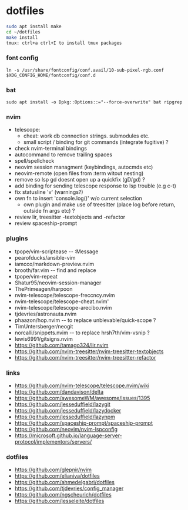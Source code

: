 # dotfiles

```zsh
sudo apt install make
cd ~/dotfiles
make install
tmux: ctrl+a ctrl+I to install tmux packages
```

### font config

```
ln -s /usr/share/fontconfig/conf.avail/10-sub-pixel-rgb.conf $XDG_CONFIG_HOME/fontconfig/conf.d
```

### bat

```
sudo apt install -o Dpkg::Options::="--force-overwrite" bat ripgrep
```

### nvim

- telescope:
  - cheat: work db connection strings. submodules etc.
  - small script / binding for git commands (integrate fugitive) ?
- check nvim-terminal bindings
- autocommand to remove trailing spaces
- spell/spellcheck
- neovim session managment (keybindings, autocmds etc)
- neovim-remote (open files from :term witout nesting)
- remove so lsp gd doesnt open up a quickfix (gD/gd) ?
- add binding for sending telescope response to lsp trouble (e.g c-t)
- fix statusline 'v' (warnings?)
- own fn to insert 'console.log()' w/o current selection
  - own plugin and make use of treesitter (place log before return, outside fn args etc) ?
- review lir, treesitter -textobjects and -refactor
- review spaceship-prompt

### plugins

- tpope/vim-scriptease -- :Message
- pearofducks/ansible-vim
- iamcco/markdown-preview.nvim
- brooth/far.vim -- find and replace
- tpope/vim-repeat
- Shatur95/neovim-session-manager
- ThePrimeagen/harpoon
- nvim-telescope/telescope-freccncy.nvim
- nvim-telescope/telescope-cheat.nvim'
- nvim-telescope/telescope-arecibo.nvim
- tjdevries/astronauta.nvim
- phaazon/hop.nvim -- to replace unblevable/quick-scope ?
- TimUntersberger/neogit
- norcalli/snippets.nvim -- to replace hrsh7th/vim-vsnip ?
- lewis6991/gitsigns.nvim
- https://github.com/tamago324/lir.nvim
- https://github.com/nvim-treesitter/nvim-treesitter-textobjects
- https://github.com/nvim-treesitter/nvim-treesitter-refactor

### links

- https://github.com/nvim-telescope/telescope.nvim/wiki
- https://github.com/dandavison/delta
- https://github.com/awesomeWM/awesome/issues/1395
- https://github.com/jesseduffield/lazygit
- https://github.com/jesseduffield/lazydocker
- https://github.com/jesseduffield/lazynpm
- https://github.com/spaceship-prompt/spaceship-prompt
- https://github.com/neovim/nvim-lspconfig
- https://microsoft.github.io/language-server-protocol/implementors/servers/

### dotfiles

- https://github.com/glepnir/nvim
- https://github.com/elianiva/dotfiles
- https://github.com/ahmedelgabri/dotfiles
- https://github.com/tjdevries/config_manager
- https://github.com/ngscheurich/dotfiles
- https://github.com/jesseleite/dotfiles
